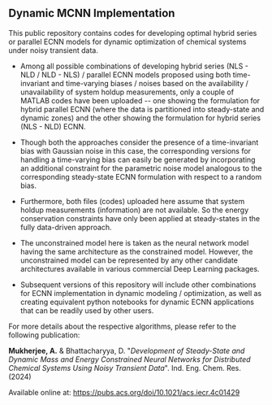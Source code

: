 ## Dynamic MCNN Implementation

This public repository contains codes for developing optimal hybrid series or parallel ECNN models for dynamic optimization of chemical systems under noisy transient data. 

* Among all possible combinations of developing hybrid series (NLS - NLD / NLD - NLS) / parallel ECNN models proposed using both time-invariant and time-varying biases / noises
based on the availability / unavailability of system holdup measurements, only a couple of MATLAB codes have been uploaded -- one showing the formulation for hybrid parallel ECNN
(where the data is partitioned into steady-state and dynamic zones) and the other showing the formulation for hybrid series (NLS - NLD) ECNN.

* Though both the approaches consider the presence of a time-invariant bias with Gaussian noise in this case, the corresponding versions for handling a time-varying bias can easily
be generated by incorporating an additional constraint for the parametric noise model analogous to the corresponding steady-state ECNN formulation with respect to a random bias.

* Furthermore, both files (codes) uploaded here assume that system holdup measurements (information) are not available. So the energy conservation constraints have only been applied at
steady-states in the fully data-driven approach. 

* The unconstrained model here is taken as the neural network model having the same architecture as the constrained model. However, the unconstrained model can be represented by any other 
candidate architectures available in various commercial Deep Learning packages.

* Subsequent versions of this repository will include other combinations for ECNN implementation in dynamic modeling / optimization, as well as creating equivalent python notebooks for dynamic
ECNN applications that can be readily used by other users.

For more details about the respective algorithms, please refer to the following publication:

**Mukherjee, A.** & Bhattacharyya, D. "*Development of Steady-State and Dynamic Mass and Energy Constrained Neural Networks for Distributed Chemical Systems 
Using Noisy Transient Data*". Ind. Eng. Chem. Res. (2024)

Available online at: https://pubs.acs.org/doi/10.1021/acs.iecr.4c01429

